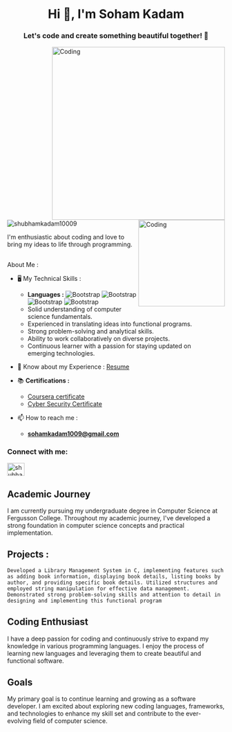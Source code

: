 <h1 align="center">Hi 👋, I'm Soham Kadam</h1>
<h3 align="center">Let's code and create something beautiful together! 🚀</h3>
<img align="right" alt="Coding" width="400" src="https://media3.giphy.com/media/v1.Y2lkPTc5MGI3NjExYTc2MmI5ZDI2ODBhM2Q1ZThlOWQ5N2RlYjJhOWMyNWFhMDI3NzQ1ZiZlcD12MV9pbnRlcm5hbF9naWZzX2dpZklkJmN0PWc/qgQUggAC3Pfv687qPC/giphy.gif">
<img align="right" alt="Coding" width="200" src="https://www.careerguide.com/career/wp-content/uploads/2021/08/570bfa_93eba704821a45119d72f3c091263817_mv2.gif">

<p align="left"> <img src="https://komarev.com/ghpvc/?username=shubhamkadam10009&label=Profile%20views&color=0e75b6&style=flat" alt="shubhamkadam10009" /> </p>
I'm enthusiastic about coding and love to bring my ideas to life through programming.

##

About Me :
- 🖥 My Technical Skills : 
  - **Languages :** ![Bootstrap](https://img.shields.io/badge/-C-05122A?style=plastic&logo=C&color=af4e4e) ![Bootstrap](https://img.shields.io/badge/-html-05122A?style=plastic&logo=html&color=af4e4e) ![Bootstrap](https://img.shields.io/badge/-CSS-05122A?style=plastic&logo=CSS&color=af4e4e) ![Bootstrap](https://img.shields.io/badge/-javascript-05122A?style=plastic&logo=javascript&color=af4e4e)
  - Solid understanding of computer science fundamentals.
  - Experienced in translating ideas into functional programs.
  - Strong problem-solving and analytical skills.
  - Ability to work collaboratively on diverse projects.
  - Continuous learner with a passion for staying updated on emerging technologies.






- 📄 Know about my Experience : [Resume](https://drive.google.com/file/d/11jdSw14hZmjfjwEtttPR1zPR2ECcL1NT/view?usp=sharing)
- 📚 **Certifications :**
  
  - [Coursera certificate]( https://coursera.org/share/8c02646f6b59a1d3ccdbc9029f8110b9)
  - [Cyber Security Certificate](https://certificate.givemycertificate.com/c/08a425ef-7650-4e73-b5b7-c5d5aa9aca38)
    
- 📫 How to reach me :
   - **sohamkadam1009@gmail.com**
<h3 align="left">Connect with me:</h3>
<p align="left">
<a href="https://www.linkedin.com/in/soham-kadam-8579102aa?lipi=urn%3Ali%3Apage%3Ad_flagship3_profile_view_base_contact_details%3By3xTRTnaSD6ofMj0MWWPZw%3D%3D" target="blank"><img align="center" src="https://raw.githubusercontent.com/rahuldkjain/github-profile-readme-generator/master/src/images/icons/Social/linked-in-alt.svg" alt="shubham kadam" height="30" width="40" /></a>

</p>

##

## Academic Journey
I am currently pursuing my undergraduate degree in Computer Science at Fergusson College. Throughout my academic journey, I've developed a strong foundation in computer science concepts and practical implementation.

## Projects :
`Developed a Library Management System in C, implementing features such as adding book information, displaying book details, listing books by author, and providing specific book details. Utilized structures and employed string manipulation for effective data management. Demonstrated strong problem-solving skills and attention to detail in designing and implementing this functional program`
## Coding Enthusiast
I have a deep passion for coding and continuously strive to expand my knowledge in various programming languages. I enjoy the process of learning new languages and leveraging them to create beautiful and functional software.

## Goals
My primary goal is to continue learning and growing as a software developer. I am excited about exploring new coding languages, frameworks, and technologies to enhance my skill set and contribute to the ever-evolving field of computer science.




